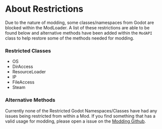 # About Restrictions
Due to the nature of modding, some classes/namespaces from Godot are blocked within the ModLoader. A list of these restrictions are able to be found below and alternative methods have been added within the `ModAPI` class to help restore some of the methods needed for modding.

### Restricted Classes
* OS
* DirAccess
* ResourceLoader
* IP
* FileAccess
* Steam

### Alternative Methods
Currently none of the Restricted Godot Namespaces/Classes have had any issues being restricted from within a Mod. If you find something that has a valid usage for modding, please open a issue on the [Modding Github](https://github.com/chip003/starground-modding).